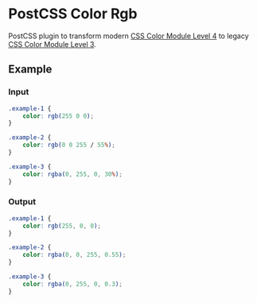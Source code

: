 # PostCSS Color Rgb

PostCSS plugin to transform modern [CSS Color Module Level 4](https://www.w3.org/TR/css-color-4/) to legacy [CSS Color Module Level 3](https://www.w3.org/TR/css-color-3/).

## Example

### Input

```css
.example-1 {
    color: rgb(255 0 0);
}

.example-2 {
    color: rgb(0 0 255 / 55%);
}

.example-3 {
    color: rgba(0, 255, 0, 30%);
}
```

### Output

```css
.example-1 {
    color: rgb(255, 0, 0);
}

.example-2 {
    color: rgba(0, 0, 255, 0.55);
}

.example-3 {
    color: rgba(0, 255, 0, 0.3);
}
```
